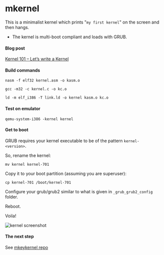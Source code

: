 mkernel
=======

This is a minimalist kernel which prints "`my first kernel`" on the screen and then hangs.

* The kernel is multi-boot compliant and loads with GRUB.


#### Blog post ####

[Kernel 101 – Let’s write a Kernel](http://arjunsreedharan.org/post/82710718100/kernel-101-lets-write-a-kernel)

#### Build commands ####
```
nasm -f elf32 kernel.asm -o kasm.o
```
```
gcc -m32 -c kernel.c -o kc.o
```
```
ld -m elf_i386 -T link.ld -o kernel kasm.o kc.o
```

#### Test on emulator ####
```
qemu-system-i386 -kernel kernel
```

#### Get to boot ####
GRUB requires your kernel executable to be of the pattern `kernel-<version>`.

So, rename the kernel:

```
mv kernel kernel-701
```

Copy it to your boot partition (assuming you are superuser):

```
cp kernel-701 /boot/kernel-701
```

Configure your grub/grub2 similar to what is given in `_grub_grub2_config` folder.

Reboot.

Voila!

![kernel screenshot](http://static.tumblr.com/gltvynn/yOdn443dr/mkernel.png "Screenshot")

#### The next step ####
See [mkeykernel repo](//github.com/arjun024/mkeykernel)
